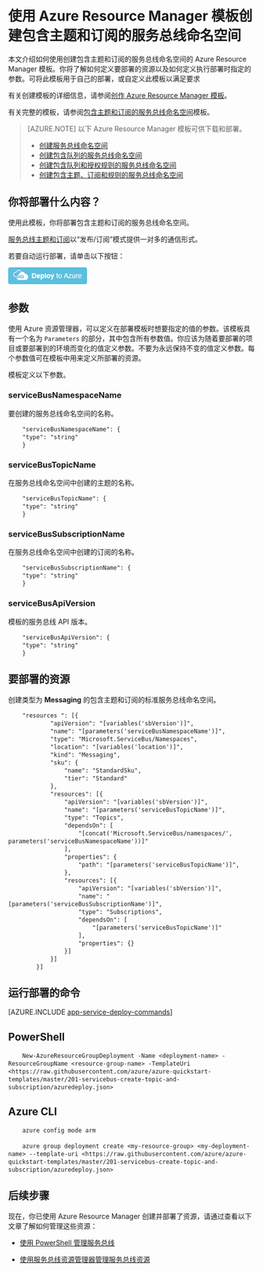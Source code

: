 <properties
    pageTitle="使用 Azure Resource Manager 模板创建包含主题和订阅的服务总线命名空间 | Azure"
    description="使用 Azure Resource Manager 模板创建包含主题和订阅的服务总线命名空间"
    services="service-bus"
    documentationCenter=".net"
    authors="sethmanheim"
    manager="timlt"
    editor=""/>  


<tags
    ms.service="service-bus"
    ms.devlang="tbd"
    ms.topic="article"
    ms.tgt_pltfrm="dotnet"
    ms.workload="na"
    ms.date="01/18/2017"
    ms.author="sethm;shvija"
    wacn.date="03/20/2017"/>  

# 使用 Azure Resource Manager 模板创建包含主题和订阅的服务总线命名空间

本文介绍如何使用创建包含主题和订阅的服务总线命名空间的 Azure Resource Manager 模板。你将了解如何定义要部署的资源以及如何定义执行部署时指定的参数。可将此模板用于自己的部署，或自定义此模板以满足要求

有关创建模板的详细信息，请参阅[创作 Azure Resource Manager 模板][]。

有关完整的模板，请参阅[包含主题和订阅的服务总线命名空间][]模板。

>[AZURE.NOTE] 以下 Azure Resource Manager 模板可供下载和部署。
> 
> -  [创建服务总线命名空间](/documentation/articles/service-bus-resource-manager-namespace/)
> -  [创建包含队列的服务总线命名空间](/documentation/articles/service-bus-resource-manager-namespace-queue/)
> -  [创建包含队列和授权规则的服务总线命名空间](/documentation/articles/service-bus-resource-manager-namespace-auth-rule/)
> -  [创建包含主题、订阅和规则的服务总线命名空间](/documentation/articles/service-bus-resource-manager-namespace-topic-with-rule/)

## 你将部署什么内容？

使用此模板，你将部署包含主题和订阅的服务总线命名空间。

[服务总线主题和订阅](/documentation/articles/service-bus-queues-topics-subscriptions/#topics-and-subscriptions)以“发布/订阅”模式提供一对多的通信形式。

若要自动运行部署，请单击以下按钮：

[![部署到 Azure](./media/service-bus-resource-manager-namespace-topic/deploybutton.png)](https://portal.azure.cn/#create/Microsoft.Template/uri/https%3A%2F%2Fraw.githubusercontent.com%2FAzure%2Fazure-quickstart-templates%2Fmaster%2F201-servicebus-create-topic-and-subscription%2Fazuredeploy.json)

## 参数

使用 Azure 资源管理器，可以定义在部署模板时想要指定的值的参数。该模板具有一个名为 `Parameters` 的部分，其中包含所有参数值。你应该为随着要部署的项目或要部署到的环境而变化的值定义参数。不要为永远保持不变的值定义参数。每个参数值可在模板中用来定义所部署的资源。

模板定义以下参数。

### serviceBusNamespaceName

要创建的服务总线命名空间的名称。

		"serviceBusNamespaceName": {
		"type": "string"
		}

### serviceBusTopicName

在服务总线命名空间中创建的主题的名称。

		"serviceBusTopicName": {
		"type": "string"
		}

### serviceBusSubscriptionName

在服务总线命名空间中创建的订阅的名称。

		"serviceBusSubscriptionName": {
		"type": "string"
		}

### serviceBusApiVersion

模板的服务总线 API 版本。

		"serviceBusApiVersion": {
		"type": "string"
		}
## 要部署的资源

创建类型为 **Messaging** 的包含主题和订阅的标准服务总线命名空间。

		"resources ": [{
		        "apiVersion": "[variables('sbVersion')]",
		        "name": "[parameters('serviceBusNamespaceName')]",
		        "type": "Microsoft.ServiceBus/Namespaces",
		        "location": "[variables('location')]",
		        "kind": "Messaging",
		        "sku": {
		            "name": "StandardSku",
		            "tier": "Standard"
		        },
		        "resources": [{
		            "apiVersion": "[variables('sbVersion')]",
		            "name": "[parameters('serviceBusTopicName')]",
		            "type": "Topics",
		            "dependsOn": [
		                "[concat('Microsoft.ServiceBus/namespaces/', parameters('serviceBusNamespaceName'))]"
		            ],
		            "properties": {
		                "path": "[parameters('serviceBusTopicName')]",
		            },
		            "resources": [{
		                "apiVersion": "[variables('sbVersion')]",
		                "name": "[parameters('serviceBusSubscriptionName')]",
		                "type": "Subscriptions",
		                "dependsOn": [
		                    "[parameters('serviceBusTopicName')]"
		                ],
		                "properties": {}
		            }]
		        }]
		    }]

## 运行部署的命令

[AZURE.INCLUDE [app-service-deploy-commands](../../includes/app-service-deploy-commands.md)]

## PowerShell

		New-AzureResourceGroupDeployment -Name <deployment-name> -ResourceGroupName <resource-group-name> -TemplateUri <https://raw.githubusercontent.com/azure/azure-quickstart-templates/master/201-servicebus-create-topic-and-subscription/azuredeploy.json>

## Azure CLI

		azure config mode arm

		azure group deployment create <my-resource-group> <my-deployment-name> --template-uri <https://raw.githubusercontent.com/azure/azure-quickstart-templates/master/201-servicebus-create-topic-and-subscription/azuredeploy.json>

## 后续步骤

现在，你已使用 Azure Resource Manager 创建并部署了资源，请通过查看以下文章了解如何管理这些资源：

- [使用 PowerShell 管理服务总线](/documentation/articles/service-bus-powershell-how-to-provision/)
- [使用服务总线资源管理器管理服务总线资源](https://code.msdn.microsoft.com/Service-Bus-Explorer-f2abca5a)


  [创作 Azure Resource Manager 模板]: /documentation/articles/resource-group-authoring-templates/
  [Azure 快速启动模板]: https://azure.microsoft.com/documentation/templates/?term=service+bus
  [Learn more about Service Bus topics and subscriptions]: /documentation/articles/service-bus-queues-topics-subscriptions/
  [Using Azure PowerShell with Azure Resource Manager]: /documentation/articles/powershell-azure-resource-manager/
  [Using the Azure CLI for Mac, Linux, and Windows with Azure Resource Management]: /documentation/articles/xplat-cli-azure-resource-manager/
  [包含主题和订阅的服务总线命名空间]: https://github.com/Azure/azure-quickstart-templates/blob/master/201-servicebus-create-topic-and-subscription/

<!---HONumber=Mooncake_1219_2016-->